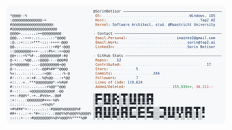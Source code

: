 <a href="https://github.com/SorinBetisor/SorinBetisor">
  <picture>
    <source media="(prefers-color-scheme: dark)" srcset="https://raw.githubusercontent.com/SorinBetisor/SorinBetisor/main/dark_mode.svg?v=1">
    <img alt="Sorin Betisor's GitHub Profile README" src="https://raw.githubusercontent.com/SorinBetisor/SorinBetisor/main/light_mode.svg?v=1">
  </picture>
</a>
